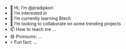 - 👋 Hi, I’m @pradipkori
- 👀 I’m interested in 
- 🌱 I’m currently learning Btech
- 💞️ I’m looking to collaborate on some trending projects
- 📫 How to reach me ...
- 😄 Pronouns: ...
- ⚡ Fun fact: ...

<!---
pradeepkori01/pradeepkori01 is a ✨ special ✨ repository because its `README.md` (this file) appears on your GitHub profile.
You can click the Preview link to take a look at your changes.
--->
